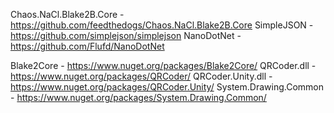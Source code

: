 Chaos.NaCl.Blake2B.Core - https://github.com/feedthedogs/Chaos.NaCl.Blake2B.Core
SimpleJSON - https://github.com/simplejson/simplejson
NanoDotNet - https://github.com/Flufd/NanoDotNet

Blake2Core - https://www.nuget.org/packages/Blake2Core/
QRCoder.dll - https://www.nuget.org/packages/QRCoder/
QRCoder.Unity.dll - https://www.nuget.org/packages/QRCoder.Unity/
System.Drawing.Common - https://www.nuget.org/packages/System.Drawing.Common/